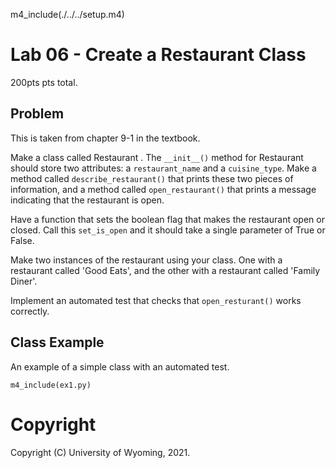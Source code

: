 
m4_include(./../../setup.m4)

# Lab 06 - Create a Restaurant Class

200pts pts total.

## Problem

This is taken from chapter 9-1 in the textbook.

Make a class called Restaurant . The `__init__()` method for Restaurant
should store two attributes: a `restaurant_name` and a `cuisine_type`.
Make a method called `describe_restaurant()` that prints these two
pieces of information, and a method called `open_restaurant()` that
prints a message indicating that the restaurant is open.

Have a function that sets the boolean flag that makes the restaurant
open or closed.  Call this `set_is_open` and it should take a
single parameter of True or False.

Make two instances of the restaurant using your class.  One with a
restaurant called 'Good Eats', and the other with a restaurant called
'Family Diner'.

Implement an automated test that checks that `open_resturant()`
works correctly.

## Class Example

An example of a simple class with an automated test.

```
m4_include(ex1.py)
```













# Copyright

Copyright (C) University of Wyoming, 2021.
